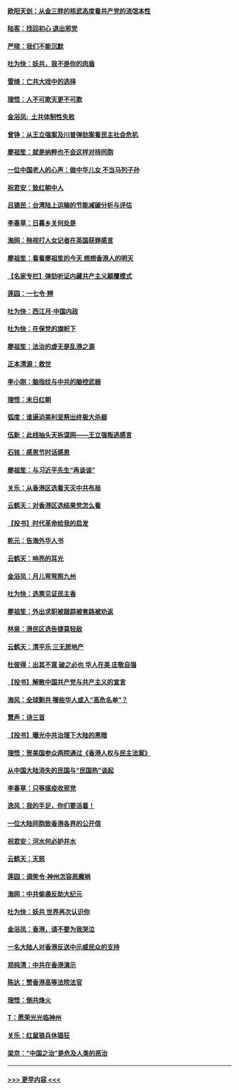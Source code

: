 #### [欧阳天剑：从金三胖的核武态度看共产党的流氓本性](../pages/nsc993/n11702238.md?t=12060022) 
#### [陆客：找回初心 退出邪党](../pages/nsc993/n11702213.md?t=12060022) 
#### [严晓：我们不能沉默](../pages/nsc993/n11702110.md?t=12060022) 
#### [吐为快：妖共，我不是你的肉盾](../pages/nsc993/n11701366.md?t=12060022) 
#### [雪绮：亡共大戏中的选择](../pages/nsc993/n11699922.md?t=12060022) 
#### [理悟：人不可欺天更不可欺](../pages/nsc993/n11699657.md?t=12060022) 
#### [金浴凤:  土共体制性失败](../pages/nsc993/n11699361.md?t=12060022) 
#### [曾铮：从王立强案及川普弹劾案看民主社会危机](../pages/nsc993/n11699318.md?t=12060022) 
#### [廖祖笙：就是纳粹也不会这样对待同胞](../pages/nsc993/n11697658.md?t=12060022) 
#### [一位中国老人的心声：做中华儿女 不当马列子孙](../pages/nsc993/n11697525.md?t=12060022) 
#### [祝君安：致红朝中人](../pages/nsc993/n11697518.md?t=12060022) 
#### [吕锡民：台湾陆上运输的节能减碳分析与评估](../pages/nsc993/n11694983.md?t=12060022) 
#### [李春草：日暮乡关何处是](../pages/nsc993/n11694805.md?t=12060022) 
#### [海网：殃视打人女记者在英国获罪感言](../pages/nsc993/n11693832.md?t=12060022) 
#### [廖祖笙：看看廖祖笙的今天 想想香港人的明天](../pages/nsc993/n11693707.md?t=12060022) 
#### [【名家专栏】弹劾听证内藏共产主义颠覆模式](../pages/nsc993/n11693563.md?t=12060022) 
#### [莲园：一七令‧辨](../pages/nsc993/n11692558.md?t=12060022) 
#### [吐为快：西江月·中国内政](../pages/nsc993/n11692071.md?t=12060022) 
#### [吐为快：在保党的旗帜下](../pages/nsc993/n11691188.md?t=12060022) 
#### [廖祖笙：法治的虚无是乱港之源](../pages/nsc993/n11690605.md?t=12060022) 
#### [正本清源：救世](../pages/nsc993/n11689134.md?t=12060022) 
#### [李小刚：脑指纹与中共的脑控武器](../pages/nsc993/n11688900.md?t=12060022) 
#### [理悟：末日红朝](../pages/nsc993/n11688829.md?t=12060022) 
#### [弧度：谁逼迫美利坚祭出终极大杀器](../pages/nsc993/n11688735.md?t=12060022) 
#### [伍新：此线抽头天拆谍网——王立强叛逃感言](../pages/nsc993/n11687981.md?t=12060022) 
#### [石铭：感恩节时话感恩](../pages/nsc993/n11687568.md?t=12060022) 
#### [廖祖笙：与习近平先生“再谈谈”](../pages/nsc993/n11687005.md?t=12060022) 
#### [关乐：从香港区选看天灭中共布局](../pages/nsc993/n11686647.md?t=12060022) 
#### [云鹤天：对香港区选结果党怎么看](../pages/nsc993/n11686216.md?t=12060022) 
#### [【投书】时代革命给我的启发](../pages/nsc993/n11684287.md?t=12060022) 
#### [乾元：告海外华人书](../pages/nsc993/n11684044.md?t=12060022) 
#### [云鹤天：响亮的耳光](../pages/nsc993/n11684254.md?t=12060022) 
#### [金浴凤：月儿弯弯照九州](../pages/nsc993/n11684231.md?t=12060022) 
#### [吐为快：选票见证民主香](../pages/nsc993/n11684206.md?t=12060022) 
#### [廖祖笙：外出求职被跟踪被套路被劝返](../pages/nsc993/n11683874.md?t=12060022) 
#### [林泉：港民区选告捷莫轻敌](../pages/nsc993/n11683930.md?t=12060022) 
#### [云鹤天：清平乐 三无房地产](../pages/nsc993/n11681521.md?t=12060022) 
#### [杜彼得：出其不意 破之必也 华人在美 庄敬自强](../pages/nsc993/n11679554.md?t=12060022) 
#### [【投书】解散中国共产党与共产主义的宣言](../pages/nsc993/n11679177.md?t=12060022) 
#### [海风：全球剿共 哪些华人或入“高危名单”？](../pages/nsc993/n11678617.md?t=12060022) 
#### [慧声：诗三首](../pages/nsc993/n11678848.md?t=12060022) 
#### [【投书】曝光中共治理下大陆的黑暗](../pages/nsc993/n11678674.md?t=12060022) 
#### [理悟：贺美国参众两院通过《香港人权与民主法案》](../pages/nsc993/n11678104.md?t=12060022) 
#### [从中国大陆消失的民国与“民国热”谈起](../pages/nsc993/n11678075.md?t=12060022) 
#### [李春草：只等瘟疫收邪党](../pages/nsc993/n11677308.md?t=12060022) 
#### [逸风：我的手足，你们要活着！](../pages/nsc993/n11676352.md?t=12060022) 
#### [一位大陆同胞致香港各界的公开信](../pages/nsc993/n11675761.md?t=12060022) 
#### [祝君安：河水何必妒井水](../pages/nsc993/n11675746.md?t=12060022) 
#### [云鹤天：天怒](../pages/nsc993/n11675718.md?t=12060022) 
#### [莲园：调笑令‧神州怎容恶魔祸](../pages/nsc993/n11675648.md?t=12060022) 
#### [海网：中共偷袭反助大纪元](../pages/nsc993/n11673515.md?t=12060022) 
#### [吐为快：妖共 世界再次认识你](../pages/nsc993/n11673506.md?t=12060022) 
#### [金浴凤：香港，请不要为我哭泣](../pages/nsc993/n11673248.md?t=12060022) 
#### [一名大陆人对香港反送中示威民众的支持](../pages/nsc993/n11672615.md?t=12060022) 
#### [郑纯清：中共在香港演示](../pages/nsc993/n11670539.md?t=12060022) 
#### [陈达：赞香港高等法院法官](../pages/nsc993/n11669542.md?t=12060022) 
#### [理悟：倒共烽火](../pages/nsc993/n11668844.md?t=12060022) 
#### [T：愿荣光光临神州](../pages/nsc993/n11668421.md?t=12060022) 
#### [关乐：红鼠狼兵休猖狂](../pages/nsc993/n11668378.md?t=12060022) 
#### [梁京：“中国之治”是危及人类的恶治](../pages/nsc993/n11668328.md?t=12060022) 

----
#### [ >>> 更早内容 <<< ](../indexes/nsc993-earlier.md)
